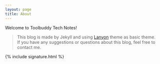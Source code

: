 ```yaml
---
layout: page
title: About
---
```

Welcome to Toolbuddy Tech Notes!

> This blog is made by Jekyll and using [Lanyon](https://github.com/poole/lanyon) theme as basic theme. If you have any suggestions or questions about this blog, feel free to contact me.

{% include signature.html %}